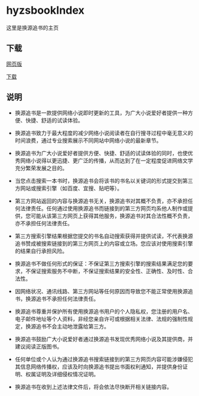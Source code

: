 # hyzsbookIndex
这里是换源追书的主页


## 下载

[网页版](http://hyzsbook.com) 

[下载](https://github.com/hyzsbook/hyzsbookIndex/releases) 


## 说明

- 换源追书是一款提供网络小说即时更新的工具，为广大小说爱好者提供一种方便、快捷、舒适的试读体验。


- 换源追书致力于最大程度的减少网络小说阅读者在自行搜寻过程中毫无意义的时间浪费，通过专业搜索展示不同网站中网络小说的最新章节。
- 换源追书为广大小说爱好者提供方便、快捷、舒适的试读体验的同时，也使优秀网络小说得以更迅捷、更广泛的传播，从而达到了在一定程度促进网络文学充分繁荣发展之目的。
- 当您点击搜索一本书时，换源追书会将该书的书名以关键词的形式提交到第三方网站或搜索引擎（如百度、宜搜、贴吧等）。
- 第三方网站返回的内容与换源追书无关，换源追书对其概不负责，亦不承担任何法律责任。任何通过使用换源追书而链接到的第三方网页均系他人制作或提供，您可能从该第三方网页上获得其他服务，换源追书对其合法性概不负责，亦不承担任何法律责任。
- 第三方搜索引擎结果根据您提交的书名自动搜索获得并提供试读，不代表换源追书赞成被搜索链接到的第三方网页上的内容或立场。您应该对使用搜索引擎的结果自行承担风险。
- 换源追书不做任何形式的保证：不保证第三方搜索引擎的搜索结果满足您的要求，不保证搜索服务不中断，不保证搜索结果的安全性、正确性、及时性、合法性。
- 因网络状况、通讯线路、第三方网站等任何原因而导致您不能正常使用换源追书，换源追书不承担任何法律责任。
- 换源追书尊重并保护所有使用换源追书用户的个人隐私权，您注册的用户名、电子邮件地址等个人资料，非经您亲自许可或根据相关法律、法规的强制性规定，换源追书不会主动地泄露给第三方。
- 换源追书鼓励广大小说爱好者通过换源追书发现优秀网络小说及其提供商，并建议阅读正版图书。
- 任何单位或个人认为通过换源追书搜索链接到的第三方网页内容可能涉嫌侵犯其信息网络传播权，应该及时向换源追书提出书面权利通知，并提供身份证明、权属证明及详细侵权情况证明。
- 换源追书在收到上述法律文件后，将会依法尽快断开相关链接内容。
